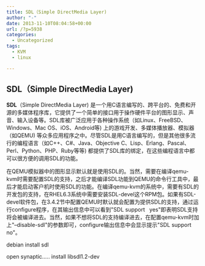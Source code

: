 ```yaml
---
title: SDL（Simple DirectMedia Layer) 
author: "-"
date: 2013-11-10T08:04:58+00:00
url: /?p=5938
categories:
  - Uncategorized
tags:
  - KVM
  - linux

---
```

## SDL（Simple DirectMedia Layer)

**SDL**（Simple DirectMedia Layer) 是一个用C语言编写的、跨平台的、免费和开源的多媒体程序库，它提供了一个简单的接口用于操作硬件平台的图形显示、声音、输入设备等。SDL库被广泛应用于各种操作系统（如Linux、FreeBSD、Windows、Mac OS、iOS、Android等) 上的游戏开发、多媒体播放器、模拟器（如QEMU) 等众多应用程序之中。尽管SDL是用C语言编写的，但是其他很多流行的编程语言（如C++、C#、Java、Objective C、Lisp、Erlang、Pascal、Perl、Python、PHP、Ruby等等) 都提供了SDL库的绑定，在这些编程语言中都可以很方便的调用SDL的功能。

在QEMU模拟器中的图形显示默认就是使用SDL的。当然，需要在编译qemu-kvm时需要配置SDL的支持，之后才能编译SDL功能到QEMU的命令行工具中，最后才能启动客户机时使用SDL的功能。在编译qemu-kvm的系统中，需要有SDL的开发包的支持，在RHEL6.3系统中需要安装SDL-devel这个RPM包。如果有SDL-devel软件包，在3.4.2节中配置QEMU时默认就会配置为提供SDL的支持，通过运行configure程序，在其输出信息中可以看到"SDL support   yes"即表明SDL支持将会被编译进去。当然，如果不想将SDL的支持编译进去，在配置qemu-kvm时加上"–disable-sdl"的参数即可，configure输出信息中会显示提示"SDL support   no"。


debian install sdl

open synaptic..... install libsdl1.2-dev
